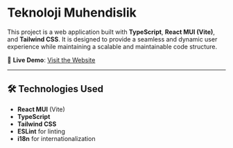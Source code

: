 # Teknoloji Muhendislik  

This project is a web application built with **TypeScript**, **React MUI (Vite)**, and **Tailwind CSS**. It is designed to provide a seamless and dynamic user experience while maintaining a scalable and maintainable code structure.  

🚀 **Live Demo**: [Visit the Website](https://teknolojimuhendislik.com/)  

---

## 🛠 **Technologies Used**  

- **React MUI** (Vite)  
- **TypeScript**  
- **Tailwind CSS**  
- **ESLint** for linting  
- **i18n** for internationalization 
